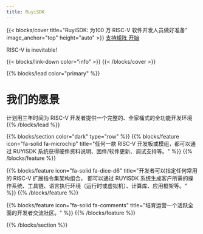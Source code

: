 ```yaml
---
title: RuyiSDK
---
```


{{< blocks/cover title="RuyiSDK: 为100 万 RISC-V 软件开发人员做好准备" image_anchor="top" height="auto" >}}
<a class="btn btn-lg btn-primary me-3 mb-4" href="/zh/docs/supported">
 支持矩阵 <i class="fas fa-arrow-alt-circle-right ms-2"></i>
</a>
<a class="btn btn-lg btn-secondary me-3 mb-4" href="https://github.com/ruyisdk">
  开始 <i class="fab fa-github ms-2 "></i>
</a>
<p class="lead mt-5">RISC-V is inevitable!</p>
{{< blocks/link-down color="info" >}}
{{< /blocks/cover >}}


{{% blocks/lead color="primary" %}}
# 我们的愿景

计划用三年时间为 RISC-V 开发者提供一个完整的、全家桶式的全功能开发环境
{{% /blocks/lead %}}


{{% blocks/section color="dark" type="row" %}}
{{% blocks/feature icon="fa-solid fa-microchip" title="任何一款 RISC-V 开发板或模组，都可以通过 RUYISDK 系统获得硬件资料说明、固件/软件更新、调试支持等。" %}}
{{% /blocks/feature %}}


{{% blocks/feature icon="fa-solid fa-dice-d6" title="开发者可以指定任何常用的 RISC-V 扩展指令集架构组合， 都可以通过 RUYISDK 系统生成客户所需的操作系统、工具链、语言执行环境（运行时或虚拟机）、计算库、应用框架等。" %}}
{{% /blocks/feature %}}


{{% blocks/feature icon="fa-solid fa-comments" title="培育运营一个活跃全面的开发者交流社区。" %}}
{{% /blocks/feature %}}


{{% /blocks/section %}}
